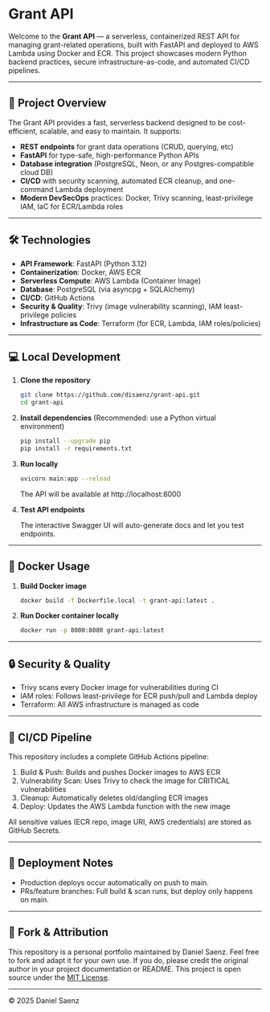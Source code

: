 # Grant API

Welcome to the **Grant API** — a serverless, containerized REST API for managing grant-related operations, built with FastAPI and deployed to AWS Lambda using Docker and ECR. This project showcases modern Python backend practices, secure infrastructure-as-code, and automated CI/CD pipelines.

---

## 🚀 Project Overview

The Grant API provides a fast, serverless backend designed to be cost-efficient, scalable, and easy to maintain. It supports:

* **REST endpoints** for grant data operations (CRUD, querying, etc)
* **FastAPI** for type-safe, high-performance Python APIs
* **Database integration** (PostgreSQL, Neon, or any Postgres-compatible cloud DB)
* **CI/CD** with security scanning, automated ECR cleanup, and one-command Lambda deployment
* **Modern DevSecOps** practices: Docker, Trivy scanning, least-privilege IAM, IaC for ECR/Lambda roles

---

## 🛠 Technologies

* **API Framework**: FastAPI (Python 3.12)
* **Containerization**: Docker, AWS ECR
* **Serverless Compute**: AWS Lambda (Container Image)
* **Database**: PostgreSQL (via asyncpg + SQLAlchemy)
* **CI/CD**: GitHub Actions
* **Security & Quality**: Trivy (image vulnerability scanning), IAM least-privilege policies
* **Infrastructure as Code**: Terraform (for ECR, Lambda, IAM roles/policies)

---

## 💻 Local Development

1. **Clone the repository**

   ```bash
   git clone https://github.com/disaenz/grant-api.git
   cd grant-api
   ```

2. **Install dependencies**
(Recommended: use a Python virtual environment)

    ```bash
    pip install --upgrade pip
    pip install -r requirements.txt
    ```

3.	**Run locally**

    ```bash
    uvicorn main:app --reload
    ```

    The API will be available at http://localhost:8000

4.	**Test API endpoints**

    The interactive Swagger UI will auto-generate docs and let you test endpoints.

---

## 🐳 Docker Usage

1.	**Build Docker image**

    ```bash
    docker build -f Dockerfile.local -t grant-api:latest .
    ```

2.	**Run Docker container locally**

    ```bash
    docker run -p 8000:8080 grant-api:latest
    ```

---

## 🔒 Security & Quality

*	Trivy scans every Docker image for vulnerabilities during CI
*	IAM roles: Follows least-privilege for ECR push/pull and Lambda deploy
*	Terraform: All AWS infrastructure is managed as code

---

## 🚀 CI/CD Pipeline

This repository includes a complete GitHub Actions pipeline:
1.	Build & Push: Builds and pushes Docker images to AWS ECR
2.	Vulnerability Scan: Uses Trivy to check the image for CRITICAL vulnerabilities
3.	Cleanup: Automatically deletes old/dangling ECR images
4.	Deploy: Updates the AWS Lambda function with the new image

All sensitive values (ECR repo, image URI, AWS credentials) are stored as GitHub Secrets.

---

## 📝 Deployment Notes
* Production deploys occur automatically on push to main.
* PRs/feature branches: Full build & scan runs, but deploy only happens on main.

---

## 📜 Fork & Attribution

This repository is a personal portfolio maintained by Daniel Saenz. Feel free to fork and adapt it for your own use. If you do, please credit the original author in your project documentation or README.
This project is open source under the [MIT License](./license.md). 

---

© 2025 Daniel Saenz